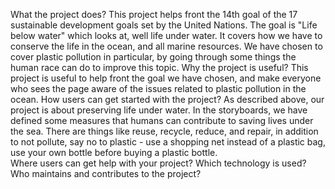 What the project does?
    This project helps front the 14th goal of the 17 sustainable development goals set by the United Nations. The goal is "Life below water" which looks at, well life under water. It covers how we have to conserve the life in the ocean, and all marine resources. We have chosen to cover plastic pollution in particular, by going through some things the human race can do to improve this topic. 
Why the project is useful?
    This project is useful to help front the goal we have chosen, and make everyone who sees the page aware of the issues related to plastic pollution in the ocean.
How users can get started with the project?
    As described above, our project is about preserving life under water. In the storyboards, we have defined some measures that humans can contribute to saving lives under the sea. There are things like reuse, recycle, reduce, and repair, in addition to not pollute, say no to plastic - use a shopping net instead of a plastic bag, use your own bottle before buying a plastic bottle.    
Where users can get help with your project?
Which technology is used?
Who maintains and contributes to the project?

